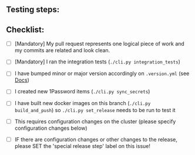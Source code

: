 <!---

Provide a short summary of the purpose of this PR.

-->

## Testing steps:

<!---

Uncomment this section and explain the steps needed to make this PR work.

-->

## Checklist:

<!---

This checklist is mostly useful as a reminder of small things that can easily be

forgotten – it is meant as a helpful tool rather than hoops to jump through.

Put an `x` in all the items that apply, make notes next to any that haven't been

addressed, and remove any items that are not relevant to this PR.

-->

- [ ] [Mandatory] My pull request represents one logical piece of work and my commits are related and look clean.

- [ ] [Mandatory] I ran the integration tests (`./cli.py integration_tests`)

- [ ] I have bumped minor or major version accordingly on `.version.yml` (see [Docs](https://github.com/datacoves/datacoves/blob/main/docs/how-tos/datacoves-versioning.md))

- [ ] I created new 1Password items (`./cli.py sync_secrets`)

- [ ] I have built new docker images on this branch (`./cli.py build_and_push`) so `./cli.py set_release` needs to be run to test it

- [ ] This requires configuration changes on the cluster (please specify configuration changes below)

- [ ] IF there are configuration changes or other changes to the release, please SET the 'special release step' label on this issue!

